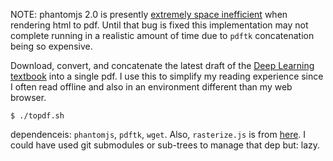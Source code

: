 NOTE: phantomjs 2.0 is presently [extremely space inefficient](https://github.com/ariya/phantomjs/issues/12685)
when rendering html to pdf. Until that bug is fixed this implementation may not 
complete running in a realistic amount of time due to `pdftk` concatenation being so expensive.

Download, convert, and concatenate the latest draft of the 
[Deep Learning textbook](http://www.deeplearningbook.org/) 
into a single pdf. I use this to simplify my reading experience 
since I often read offline and also in an environment different 
than my web browser. 

`$ ./topdf.sh`

dependenceis: `phantomjs`, `pdftk`, `wget`. 
Also, `rasterize.js` is from [here](https://github.com/ariya/phantomjs/blob/master/examples/rasterize.js). 
I could have used git submodules or sub-trees to manage that dep but: lazy.
